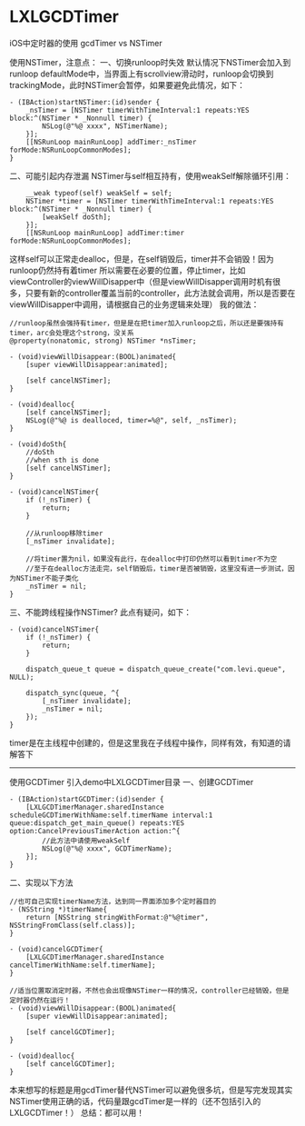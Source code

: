 # LXLGCDTimer
iOS中定时器的使用
gcdTimer vs NSTimer

使用NSTimer，注意点：
一、切换runloop时失效
默认情况下NSTimer会加入到runloop defaultMode中，当界面上有scrollview滑动时，runloop会切换到trackingMode，此时NSTimer会暂停，如果要避免此情况，如下：
```
- (IBAction)startNSTimer:(id)sender {
    _nsTimer = [NSTimer timerWithTimeInterval:1 repeats:YES block:^(NSTimer * _Nonnull timer) {
        NSLog(@"%@ xxxx", NSTimerName);
    }];
    [[NSRunLoop mainRunLoop] addTimer:_nsTimer forMode:NSRunLoopCommonModes];
}
```
二、可能引起内存泄漏
NSTimer与self相互持有，使用weakSelf解除循环引用：
```
    __weak typeof(self) weakSelf = self;
    NSTimer *timer = [NSTimer timerWithTimeInterval:1 repeats:YES block:^(NSTimer * _Nonnull timer) {
        [weakSelf doSth];
    }];
    [[NSRunLoop mainRunLoop] addTimer:timer forMode:NSRunLoopCommonModes];
```
这样self可以正常走dealloc，但是，在self销毁后，timer并不会销毁！因为runloop仍然持有着timer
所以需要在必要的位置，停止timer，比如viewController的viewWillDisapper中（但是viewWillDisapper调用时机有很多，只要有新的controller覆盖当前的controller，此方法就会调用，所以是否要在viewWillDisapper中调用，请根据自己的业务逻辑来处理）
我的做法：
```
//runloop虽然会强持有timer，但是是在把timer加入runloop之后，所以还是要强持有timer，arc会处理这个strong，没关系
@property(nonatomic, strong) NSTimer *nsTimer;

- (void)viewWillDisappear:(BOOL)animated{
    [super viewWillDisappear:animated];
    
    [self cancelNSTimer];
}

- (void)dealloc{
    [self cancelNSTimer];
    NSLog(@"%@ is dealloced, timer=%@", self, _nsTimer);
}

- (void)doSth{
    //doSth
    //when sth is done
    [self cancelNSTimer];
}

- (void)cancelNSTimer{
    if (!_nsTimer) {
        return;
    }
    
    //从runloop移除timer
    [_nsTimer invalidate];
    
    //将timer置为nil，如果没有此行，在dealloc中打印仍然可以看到timer不为空
    //至于在dealloc方法走完，self销毁后，timer是否被销毁，这里没有进一步测试，因为NSTimer不能子类化
    _nsTimer = nil;
}
```
三、不能跨线程操作NSTimer?
此点有疑问，如下：
```
- (void)cancelNSTimer{
    if (!_nsTimer) {
        return;
    }
    
    dispatch_queue_t queue = dispatch_queue_create("com.levi.queue", NULL);
    
    dispatch_sync(queue, ^{
        [_nsTimer invalidate];
        _nsTimer = nil;
    });
}
```
timer是在主线程中创建的，但是这里我在子线程中操作，同样有效，有知道的请解答下
***
使用GCDTimer
引入demo中LXLGCDTimer目录
一、创建GCDTimer
```
- (IBAction)startGCDTimer:(id)sender {
    [LXLGCDTimerManager.sharedInstance scheduleGCDTimerWithName:self.timerName interval:1 queue:dispatch_get_main_queue() repeats:YES option:CancelPreviousTimerAction action:^{
        //此方法中请使用weakSelf
        NSLog(@"%@ xxxx", GCDTimerName);
    }];
}
```
二、实现以下方法
```
//也可自己实现timerName方法，达到同一界面添加多个定时器目的
- (NSString *)timerName{
    return [NSString stringWithFormat:@"%@timer", NSStringFromClass(self.class)];
}

- (void)cancelGCDTimer{
    [LXLGCDTimerManager.sharedInstance cancelTimerWithName:self.timerName];
}

//适当位置取消定时器，不然也会出现像NSTimer一样的情况，controller已经销毁，但是定时器仍然在运行！
- (void)viewWillDisappear:(BOOL)animated{
    [super viewWillDisappear:animated];
    
    [self cancelGCDTimer];
}

- (void)dealloc{
    [self cancelGCDTimer];
}
```
本来想写的标题是用gcdTimer替代NSTimer可以避免很多坑，但是写完发现其实NSTimer使用正确的话，代码量跟gcdTimer是一样的（还不包括引入的LXLGCDTimer！）
总结：都可以用！

